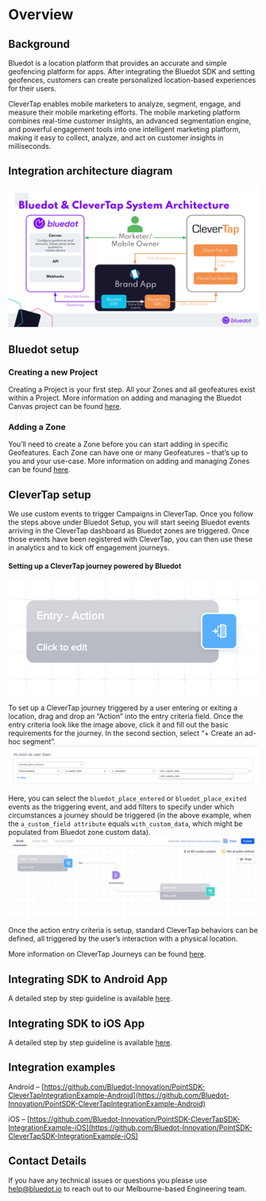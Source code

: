 Overview
=====================

**Background**
--------------

Bluedot is a location platform that provides an accurate and simple geofencing platform for apps. After integrating the Bluedot SDK and setting geofences, customers can create personalized location-based experiences for their users.

CleverTap enables mobile marketers to analyze, segment, engage, and measure their mobile marketing efforts. The mobile marketing platform combines real-time customer insights, an advanced segmentation engine, and powerful engagement tools into one intelligent marketing platform, making it easy to collect, analyze, and act on customer insights in milliseconds.

**Integration architecture diagram**
------------------------------------

![](../../assets/Bluedot-CleverTap-System-Architecture-1024x576.png)

**Bluedot setup**
-----------------

### Creating a new Project

Creating a Project is your first step. All your Zones and all geofeatures exist within a Project. More information on adding and managing the Bluedot Canvas project can be found [here](../../Canvas/Creating%20a%20new%20project.md).

### Adding a Zone

You’ll need to create a Zone before you can start adding in specific Geofeatures. Each Zone can have one or many Geofeatures – that’s up to you and your use-case. More information on adding and managing Zones can be found [here](../../Canvas/Add%20a%20new%20zone.md).

**CleverTap setup**
-------------------

We use custom events to trigger Campaigns in CleverTap. Once you follow the steps above under Bluedot Setup, you will start seeing Bluedot events arriving in the CleverTap dashboard as Bluedot zones are triggered. Once those events have been registered with CleverTap, you can then use these in analytics and to kick off engagement journeys.

#### **Setting up a CleverTap journey powered by Bluedot**

![ClerverTap journery](../../assets/CT-Action.png)

To set up a CleverTap journey triggered by a user entering or exiting a location, drag and drop an “Action” into the entry criteria field. Once the entry criteria look like the image above, click it and fill out the basic requirements for the journey. In the second section, select “+ Create an ad-hoc segment”.  
![Create a segment](../../assets/CT-Events.png)

Here, you can select the `bluedot_place_entered` or `bluedot_place_exited` events as the triggering event, and add filters to specify under which circumstances a journey should be triggered (in the above example, when the `a_custom_field attribute` equals `with_custom_data`, which might be populated from Bluedot zone custom data).  
![Create a build](../../assets/CT-Builds.png)

Once the action entry criteria is setup, standard CleverTap behaviors can be defined, all triggered by the user’s interaction with a physical location.

More information on CleverTap Journeys can be found [here](https://docs.clevertap.com/docs/journeys).

**Integrating SDK to Android App**
----------------------------------

A detailed step by step guideline is available [here](./Android.md).

**Integrating SDK to iOS App**
------------------------------

A detailed step by step guideline is available [here](./iOS.md).

**Integration examples**
------------------------

Android – [https://github.com/Bluedot-Innovation/PointSDK-CleverTapIntegrationExample-Android](https://github.com/Bluedot-Innovation/PointSDK-CleverTapIntegrationExample-Android)

iOS – [https://github.com/Bluedot-Innovation/PointSDK-CleverTapSDK-IntegrationExample-iOS](https://github.com/Bluedot-Innovation/PointSDK-CleverTapSDK-IntegrationExample-iOS)

**Contact Details**
-------------------

If you have any technical issues or questions you please use [help@bluedot.io](mailto:help@bluedot.io) to reach out to our Melbourne-based Engineering team.